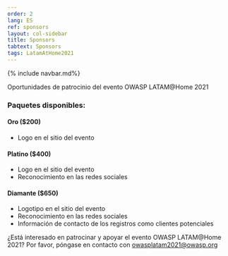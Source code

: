 ```yaml
---
order: 2
lang: ES
ref: sponsors
layout: col-sidebar
title: Sponsors
tabtext: Sponsors
tags: LatamAtHome2021
---
```

{% include navbar.md%}


Oportunidades de patrocinio del evento OWASP LATAM@Home 2021

### Paquetes disponibles:
#### Oro ($200)
* Logo en el sitio del evento

#### Platino ($400)
* Logo en el sitio del evento
* Reconocimiento en las redes sociales

#### Diamante ($650)
* Logotipo en el sitio del evento
* Reconocimiento en las redes sociales
* Información de contacto de los registros como clientes potenciales

¿Está interesado en patrocinar y apoyar el evento OWASP LATAM@Home 2021? Por favor, póngase en contacto con [owasplatam2021@owasp.org](mailto:owasplatam2021@owasp.org)
